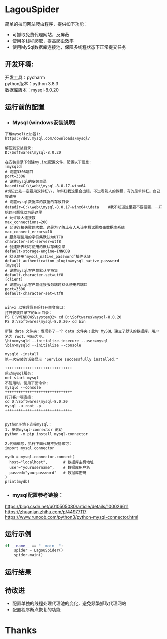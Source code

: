 # LagouSpider

简单的拉勾网站爬虫程序，提供如下功能：

* 可抓取免费代理网站，反屏蔽
* 使用多线程爬取，提高爬虫效率
* 使用MySql数据库连接池，保障多线程状态下正常提交任务

## 开发环境:
开发工具：pycharm  
python版本：python 3.8.3  
数据库版本：mysql-8.0.20 


## 运行前的配置
* ### Mysql (windows安装说明)
```text
下载mysql(zip包):
https://dev.mysql.com/downloads/mysql/

解压到安装目录：
D:\Softwares\mysql-8.0.20

在安装目录下创建my.ini配置文件，配置以下信息：
[mysqld]
# 设置3306端口
port=3306
# 设置mysql的安装目录
basedir=C:\\web\\mysql-8.0.17-winx64
#切记此处一定要用双斜杠\\，单斜杠我这里会出错，不过看别人的教程，有的是单斜杠。自己尝试吧
# 设置mysql数据库的数据的存放目录
datadir=C:\\web\\mysql-8.0.17-winx64\\data    #我不知道这里要不要设置，一开始的问题我以为是这里
# 允许最大连接数
max_connections=200
# 允许连接失败的次数。这是为了防止有人从该主机试图攻击数据库系统
max_connect_errors=10
# 服务端使用的字符集默认为UTF8
character-set-server=utf8
# 创建新表时将使用的默认存储引擎
default-storage-engine=INNODB
# 默认使用“mysql_native_password”插件认证
default_authentication_plugin=mysql_native_password
[mysql]
# 设置mysql客户端默认字符集
default-character-set=utf8
[client]
# 设置mysql客户端连接服务端时默认使用的端口
port=3306
default-character-set=utf8
————————————————

win+x 以管理员身份打开命令窗口：
打开安装目录下的bin目录：
PS C:\WINDOWS\system32> cd D:\Softwares\mysql-8.0.20
PS D:\Softwares\mysql-8.0.20> cd bin

新建 data 文件夹：发现多了一个 data 文件夹；此时 MySQL 建立了默认的数据库，用户名为 root，密码为空。
\bin>mysqld --initialize-insecure --user=mysql
\bin>mysqld --initialize --console

mysqld -install
第一次安装的话会显示 "Service successfully installed."

++++++++++++++++++++++++++++++
启动mysql服务：
net start mysql 
不管用时，使用下面命令：
mysqld --console
++++++++++++++++++++++++++++++
打开客户端连接：
cd D:\Softwares\mysql-8.0.20
mysql -u root -p
++++++++++++++++++++++++++++++


python环境下连接mysql：
1. 安装mysql-connector 驱动
python -m pip install mysql-connector

2.代码编写，执行下面代码不报错即可：
import mysql.connector
 
mydb = mysql.connector.connect(
  host="localhost",       # 数据库主机地址
  user="yourusername",    # 数据库用户名
  passwd="yourpassword"   # 数据库密码
)
print(mydb)
```

* ### mysql配置参考链接：
<https://blog.csdn.net/u010505080/article/details/100026611>  
<https://zhuanlan.zhihu.com/p/44977117>  
<https://www.runoob.com/python3/python-mysql-connector.html>



## 运行示例
```python
if __name__ == "__main__":
    spider = LagouSpider()
    spider.main()
```
## 运行结果
[1]: https://github.com/shining160/lagou_spider/lagou.png

## 待改进
* 配置单独的线程处理代理池的变化，避免频繁抓取代理网站
* 配置程序断点恢复的功能

# Thanks
